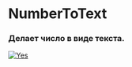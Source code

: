 # NumberToText
<h3>Делает число в виде текста.</h3>

<a href='https://hostingkartinok.com/show-image.php?id=7ec92a705603effe0d072e1fffa9246a' title='бесплатный хостинг изображений'><img src='https://hkar.ru/11kzG' alt='Yes' /></a>

